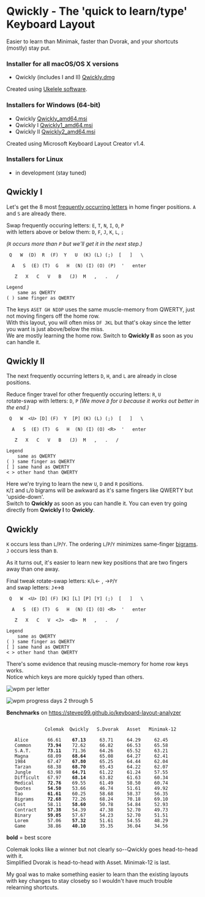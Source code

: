 # Qwickly - The 'quick to learn/type' Keyboard Layout

Easier to learn than Minimak, faster than Dvorak, and your shortcuts (mostly) stay put.

### Installer for all macOS/OS X versions
- Qwickly (includes I and II) [Qwickly.dmg](https://github.com/qwickly-org/Qwickly/releases/download/v1.0/Qwickly.dmg)

Created using [Ukelele software](https://software.sil.org/ukelele).

### Installers for Windows (64-bit)
- Qwickly [Qwickly_amd64.msi](https://github.com/qwickly-org/Qwickly/releases/download/v1.0/Qwickly_amd64.msi)
- Qwickly I [Qwickly1_amd64.msi](https://github.com/qwickly-org/Qwickly/releases/download/v1.0/Qwickly1_amd64.msi)
- Qwickly II [Qwickly2_amd64.msi](https://github.com/qwickly-org/Qwickly/releases/download/v1.0/Qwickly2_amd64.msi)

Created using Microsoft Keyboard Layout Creator v1.4.

### Installers for Linux
- in development (stay tuned)


## Qwickly I

Let's get the 8 most [frequently occurring letters](https://en.wikipedia.org/wiki/Letter_frequency) in home finger positions. `A` and `S` are already there.

Swap frequently occuring letters: `E`, `T`, `N`, `I`, `O`, `P`<br/>
with letters above or below them: `D`, `F`, `J`, `K`, `L`, `;`

*(`R` occurs more than `P` but we'll get it in the next step.)*
```
 Q   W  (D)  R  (F)  Y   U  (K) (L) (;)  [   ]   \

  A   S  (E) (T)  G   H  (N) (I) (O) (P)  '   enter

   Z   X   C   V   B   (J)  M   ,   .   /

Legend
    same as QWERTY
( ) same finger as QWERTY
```
The keys `ASET GH NIOP` uses the same muscle-memory from QWERTY, just not moving fingers off the home row.<br/>
With this layout, you will often miss `DF JKL` but that's okay since the letter you want is just above/below the miss.<br/>
We are mostly learning the home row. Switch to **Qwickly II** as soon as you can handle it.

## Qwickly II

The next frequently occurring letters `D`, `H`, and `L` are already in close positions.

Reduce finger travel for other frequently occuring letters: `R`, `U`<br/>
rotate-swap with letters: `D`, `P` *(We move `D` for `U` because it works out better in the end.)*
```
 Q   W  <U> [D] (F)  Y  [P] (K) (L) (;)  [   ]   \

  A   S  (E) (T)  G   H  (N) (I) (O) <R>  '   enter

   Z   X   C   V   B   (J)  M   ,   .   /

Legend
    same as QWERTY
( ) same finger as QWERTY
[ ] same hand as QWERTY
< > other hand than QWERTY
```

Here we're trying to learn the new `U`, `D` and `R` positions.<br/>
`K`/`I` and `L`/`O` bigrams will be awkward as it's same fingers like QWERTY but 'upside-down'.<br/>
Switch to **Qwickly** as soon as you can handle it. You can even try going directly from **Qwickly I** to **Qwickly**.

## Qwickly

`K` occurs less than `L`/`P`/`Y`. The ordering `L`/`P`/`Y` minimizes same-finger [bigrams](https://blogs.sas.com/content/iml/2014/09/26/bigrams.html).<br/>
`J` occurs less than `B`.

As it turns out, it's easier to learn new key positions that are two fingers away than one away.

Final tweak rotate-swap letters: `K`/`L`<- , ->`P`/`Y`<br/>
and swap letters: `J`<->`B`
```
 Q   W  <U> [D] (F) [K] [L] [P] [Y] (;)  [   ]   \

  A   S  (E) (T)  G   H  (N) (I) (O) <R>  '   enter

   Z   X   C   V  <J>  <B>  M   ,   .   /

Legend
    same as QWERTY
( ) same finger as QWERTY
[ ] same hand as QWERTY
< > other hand than QWERTY
```

There's some evidence that reusing muscle-memory for home row keys works.<br/>
Notice which keys are more quickly typed than others.

![wpm per letter](https://github.com/qwickly-org/Qwickly/blob/master/wpm-letters-day5.png)

![wpm progress days 2 through 5](https://github.com/qwickly-org/Qwickly/blob/master/wpm-days-2-5.png)


**Benchmarks** on https://stevep99.github.io/keyboard-layout-analyzer
<pre><code>
              Colemak  Qwickly   S.Dvorak   Asset   Minimak-12

   Alice       66.61    <b>67.13</b>     63.71     64.29     62.45
   Common      <b>73.94</b>    72.62     66.82     66.53     65.58
   S.A.T.      <b>73.11</b>    71.36     64.26     65.52     63.21
   Magna       68.09    <b>68.64</b>     65.08     64.27     62.41
   1984        67.47    <b>67.80</b>     65.25     64.44     62.04
   Tarzan      68.38    <b>68.70</b>     65.43     64.22     62.07
   Jungle      63.98    <b>64.71</b>     61.22     61.24     57.55
   Difficult   67.97    <b>68.14</b>     63.82     61.63     60.34
   Medical     <b>72.76</b>    69.55     61.49     58.50     60.74
   Quotes      <b>54.50</b>    53.66     46.74     51.61     49.92
   Tao         <b>61.61</b>    60.25     58.68     58.37     56.35
   Bigrams     <b>72.68</b>    72.26     68.24     70.18     69.10
   Cost        58.11    <b>58.60</b>     50.78     54.84     52.93
   Contract    <b>57.38</b>    54.39     47.38     52.70     49.73
   Binary      <b>59.05</b>    57.67     54.23     52.70     51.51
   Lorem       57.06    <b>57.32</b>     51.61     54.55     48.29
   Game        38.86    <b>40.10</b>     35.35     36.04     34.56
</code></pre>
**bold** = best score

Colemak looks like a winner but not clearly so--Qwickly goes head-to-head with it.<br/>
Simplified Dvorak is head-to-head with Asset. Minimak-12 is last.

My goal was to make something easier to learn than the existing layouts with key changes to stay closeby so I wouldn't have much trouble relearning shortcuts.
